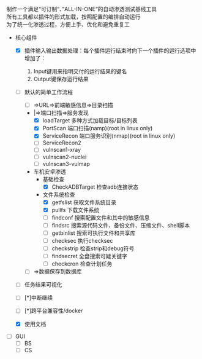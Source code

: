 制作一个满足“可订制“、”ALL-IN-ONE“的自动渗透测试基线工具  
所有工具都以插件的形式加载，按照配置的编排自动运行  
为了统一化渗透过程，方便上手、优化和避免重复工  

- 核心组件
    - [x] 插件输入输出数据处理：每个插件运行结束时向下一个插件的运行选项中增加了：
        1. Input键用来指明交付的运行结果的键名
        2. Output键保存运行结果
    - [ ] 默认的简单工作流程
        - [ ] =>URL=>前端敏感信息=>目录扫描
        - |=>端口扫描=>服务发现
            - [x] loadTarget 多种方式加载目标/目标列表
            - [x] PortScan  端口扫描(namp)(root in linux only)
            - [x] ServiceRecon  端口服务识别(nmap)(root in linux only)
            - [ ] ServiceRecon2 
            - [ ] vulnscan1-xray
            - [ ] vulnscan2-nuclei
            - [ ] vulnscan3-vulmap
        - 车机安卓渗透
            - 基础检查
                - [x] CheckADBTarget 检查adb连接状态
            - 文件系统检查
                - [x] getfslist 获取文件系统目录
                - [x] pullfs    下载文件系统
                - [ ] findconf  搜索配置文件和其中的敏感信息
                - [ ] findsrc   搜索源代码文件、备份文件、压缩文件、shell脚本
                - [ ] getbinlist    搜索可执行文件和共享库
                - [ ] checksec  执行checksec
                - [ ] checkstrip    检查strip和debug符号
                - [ ] findsecret    全盘搜索可疑关键字
                - [ ] checkcron     检查计划任务
        - [ ] =>数据保存到数据库
            
    - [ ] 任务结果可视化
    - [ ] [*]中断继续
    - [ ] [*]跨平台兼容性/docker
    - [x] 使用文档



- [ ] GUI
    - [ ] BS
    - [ ] CS
